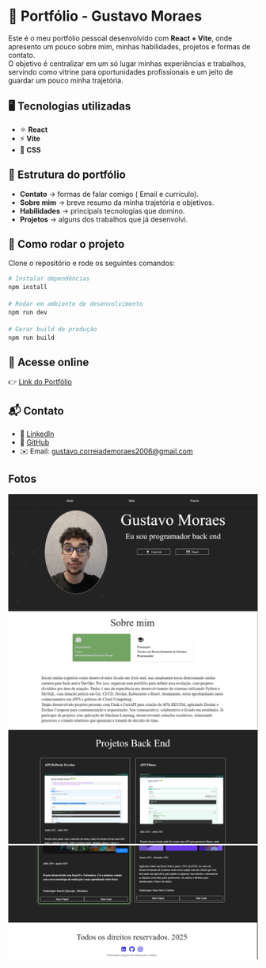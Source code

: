 # 📌 Portfólio - Gustavo Moraes

Este é o meu portfólio pessoal desenvolvido com **React + Vite**, onde apresento um pouco sobre mim, minhas habilidades, projetos e formas de contato.  
O objetivo é centralizar em um só lugar minhas experiências e trabalhos, servindo como vitrine para oportunidades profissionais e um jeito de guardar um pouco minha trajetória.

## 🖥️ Tecnologias utilizadas
- ⚛️ **React**  
- ⚡ **Vite**  
- 🎨 **CSS**  

## 📂 Estrutura do portfólio
- **Contato** → formas de falar comigo ( Email e curriculo).
- **Sobre mim** → breve resumo da minha trajetória e objetivos.  
- **Habilidades** → principais tecnologias que domino.  
- **Projetos** → alguns dos trabalhos que já desenvolvi.  


## 🚀 Como rodar o projeto
Clone o repositório e rode os seguintes comandos:

```bash
# Instalar dependências
npm install

# Rodar em ambiente de desenvolvimento
npm run dev

# Gerar build de produção
npm run build
```

## 🔗 Acesse online
👉 [Link do Portfólio](https://my-portfolio-roan-psi-88.vercel.app/)  

## 📬 Contato
- 💼 [LinkedIn](https://www.linkedin.com/in/gustavo-moraes-dev/)  
- 🐙 [GitHub](https://github.com/gMoraes1)  
- ✉️ Email: gustavo.correiademoraes2006@gmail.com 

## Fotos 
![Inicio](./src/assets/images/imagensRead/inicio.png)
![Inicio](./src/assets/images/imagensRead/sobre.png)
![Inicio](./src/assets/images/imagensRead/projetos.png)
![Inicio](./src/assets/images/imagensRead/footer.png)


